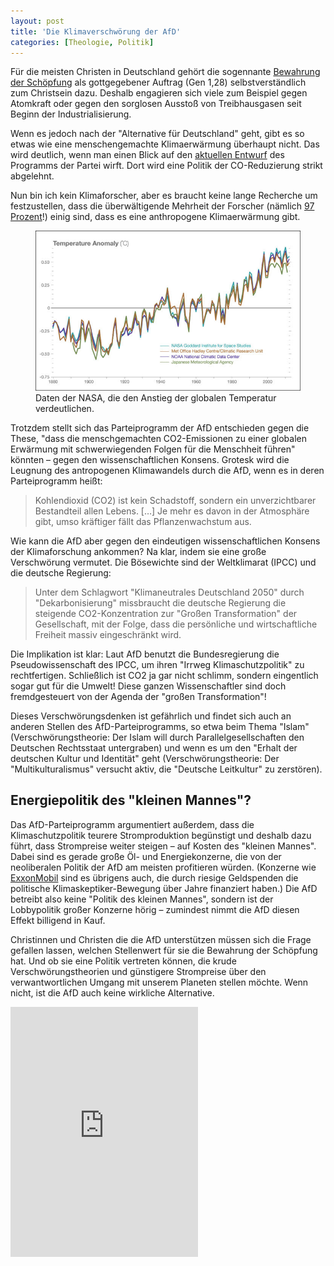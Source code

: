 ```yaml
---
layout: post
title: 'Die Klimaverschwörung der AfD'
categories: [Theologie, Politik]
---
```


Für die meisten Christen in Deutschland gehört die sogennante [Bewahrung der Schöpfung](http://www.ekd.de/EKD-Texte/68907.html) als gottgegebener Auftrag (Gen 1,28) selbstverständlich zum Christsein dazu. Deshalb engagieren sich viele zum Beispiel gegen Atomkraft oder gegen den sorglosen Ausstoß von Treibhausgasen seit Beginn der Industrialisierung.

Wenn es jedoch nach der "Alternative für Deutschland" geht, gibt es so etwas wie eine menschengemachte Klimaerwärmung überhaupt nicht. Das wird deutlich, wenn man einen Blick auf den [aktuellen Entwurf](https://assets.documentcloud.org/documents/2773859/AfD-Programmentwurf.pdf) des Programms der Partei wirft. Dort wird eine Politik der CO-Reduzierung strikt abgelehnt.

Nun bin ich kein Klimaforscher, aber es braucht keine lange Recherche um festzustellen, dass die überwältigende Mehrheit der Forscher (nämlich [97 Prozent](http://climate.nasa.gov/scientific-consensus/)!) einig sind, dass es eine anthropogene Klimaerwärmung gibt.

<figure><img src='/images/globalwarming.jpg' /><figcaption>Daten der NASA, die den Anstieg der globalen Temperatur verdeutlichen.</figcaption></figure>

Trotzdem stellt sich das Parteiprogramm der AfD entschieden gegen die These, "dass die menschgemachten CO2-Emissionen zu einer globalen Erwärmung mit schwerwiegenden Folgen für die Menschheit führen" könnten – gegen den wissenschaftlichen Konsens. Grotesk wird die Leugnung des antropogenen Klimawandels durch die AfD, wenn es in deren Parteiprogramm heißt:

>Kohlendioxid (CO2) ist kein Schadstoff, sondern ein unverzichtbarer Bestandteil allen Lebens. […] Je mehr es davon in der Atmosphäre gibt, umso kräftiger fällt das Pflanzenwachstum aus.

Wie kann die AfD aber gegen den eindeutigen wissenschaftlichen Konsens der Klimaforschung ankommen? Na klar, indem sie eine große Verschwörung vermutet. Die Bösewichte sind der Weltklimarat (IPCC) und die deutsche Regierung:

>Unter dem Schlagwort "Klimaneutrales Deutschland 2050" durch "Dekarbonisierung" missbraucht die deutsche Regierung die steigende CO2-Konzentration zur "Großen Transformation" der Gesellschaft, mit der Folge, dass die persönliche und wirtschaftliche Freiheit massiv eingeschränkt wird.

Die Implikation ist klar: Laut AfD benutzt die Bundesregierung die Pseudowissenschaft des IPCC, um ihren "Irrweg Klimaschutzpolitik" zu rechtfertigen. Schließlich ist CO2 ja gar nicht schlimm, sondern eingentlich sogar gut für die Umwelt! Diese ganzen Wissenschaftler sind doch fremdgesteuert von der Agenda der "großen Transformation"!

Dieses Verschwörungsdenken ist gefährlich und findet sich auch an anderen Stellen des AfD-Parteiprogramms, so etwa beim Thema "Islam" (Verschwörungstheorie: Der Islam will durch Parallelgesellschaften den Deutschen Rechtsstaat untergraben) und wenn es um den "Erhalt der deutschen Kultur und Identität" geht (Verschwörungstheorie: Der "Multikulturalismus" versucht aktiv, die "Deutsche Leitkultur" zu zerstören).

## Energiepolitik des "kleinen Mannes"?

Das AfD-Parteiprogramm argumentiert außerdem, dass die Klimaschutzpolitik teurere Stromproduktion begünstigt und deshalb dazu führt, dass Strompreise weiter steigen – auf Kosten des "kleinen Mannes". Dabei sind es gerade große Öl- und Energiekonzerne, die von der neoliberalen Politik der AfD am meisten profitieren würden. (Konzerne wie [ExxonMobil](https://de.wikipedia.org/wiki/ExxonMobil#Lobbyarbeit) sind es übrigens auch, die durch riesige Geldspenden die politische Klimaskeptiker-Bewegung über Jahre finanziert haben.) Die AfD betreibt also keine "Politik des kleinen Mannes", sondern ist der Lobbypolitik großer Konzerne hörig – zumindest nimmt die AfD diesen Effekt billigend in Kauf.

Christinnen und Christen die die AfD unterstützen müssen sich die Frage gefallen lassen, welchen Stellenwert für sie die Bewahrung der Schöpfung hat. Und ob sie eine Politik vertreten können, die krude Verschwörungstheorien und günstigere Strompreise über den verwantwortlichen Umgang mit unserem Planeten stellen möchte. Wenn nicht, ist die AfD auch keine wirkliche Alternative.

<iframe height="400" src="https://www.youtube-nocookie.com/embed/zyO8_as7k_0?rel=0" frameborder="0" allowfullscreen></iframe>